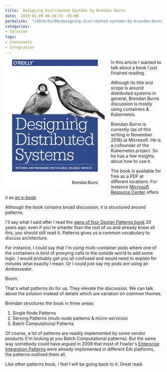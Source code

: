 ```yaml
---
title:  Designing Distributed Systems by Brendan Burns
date:  2019-01-09 06:30:31 -05:00
permalink:  "/2019/01/09/designing-distributed-systems-by-brendan-burns/"
categories:
- Solution
tags:
- Containers
- Integration
---
```

<img style="float:left;padding-right:20px;" title="From leeroy on www.pexels.com" src="/assets/2019/1/designing-distributed-systems-by-brendan-burns/designing-distributed-systems-cover-e1541587756618.png" />

In this article I wanted to talk about a book I just finished reading.

Although its title and scope is around distributed systems in general, Brendan Burns discussion is mostly using containers &amp; Kubernetes.

Brendan Burns is currently (as of this writing in November 2018) at Microsoft.  He is a cofounder of the Kubernetes project.  So he has a few insights about how to use it.

The book is available for free as a PDF at different locations.  For instance <a href="https://azure.microsoft.com/en-us/resources/">Microsoft Resource Center</a> offers it as <a href="https://azure.microsoft.com/en-us/resources/designing-distributed-systems/en-us/">an e-book</a>.

Although the book contains broad discussion, it is structured around patterns.

I'll say what I said after I read the <a href="https://en.wikipedia.org/wiki/Design_Patterns">gang of four Design Patterns book</a> 20 years ago:  even if you're smarter than the rest of us and already knew all this, you should still read it.  Patterns gives us a common vocabulary to discuss architecture.

For instance, I could say that I'm using multi-container pods where one of the containers is kind of proxying calls to the outside world to add some logic.  I would probably get you all confused and would need to explain for minutes what exactly I mean.  Or I could just say my pods are using an <em>Ambassador</em>.

Boom.

That's what patterns do for us.  They elevate the discussion.  We can talk about the solution instead of details which are variation on common themes.

Brendan structures the book in three areas:

<ol>
<li>Single Node Patterns</li>
<li>Serving Patterns (multi-node patterns &amp; micro-services)</li>
<li>Batch Computational Patterns</li>
</ol>

Of course, a lot of patterns are readily implemented by some vendor products (I'm looking at you Batch Computational patterns).  But the same way somebody could have argued in 2009 that most of Fowler's <a href="https://www.enterpriseintegrationpatterns.com/">Enterprise Integration Patterns</a> were already implemented in different EAI platforms, the patterns outlived them all.

Like other patterns book, I feel I will be going back to it.  Great read.